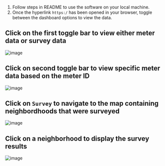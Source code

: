 1. Follow steps in README to use the software on your local machine.
2. Once the hyperlink `https:/` has been opened in your browser, toggle between the dashboard options to view the data.

## Click on the first toggle bar to view either meter data or survey data
![image](https://github.com/CSE583-Electric-Cooking/e-cook/assets/144302124/6d3b8a37-5265-435d-8dac-7affd06d25b9)  


## Click on second toggle bar to view specific meter data based on the meter ID
![image](https://github.com/CSE583-Electric-Cooking/e-cook/assets/144302124/d94f6d44-514a-43db-8b27-b041d59b91c9)  


## Click on `Survey` to navigate to the map containing neighbordhoods that were surveyed
![image](https://github.com/CSE583-Electric-Cooking/e-cook/assets/144302124/9139f32a-3f51-4222-a1ac-8958c8d36add)  


## Click on a neighborhood to display the survey results
![image](https://github.com/CSE583-Electric-Cooking/e-cook/assets/144302124/847b4ab4-f6ac-4099-9f4d-7843a84f6ded)
